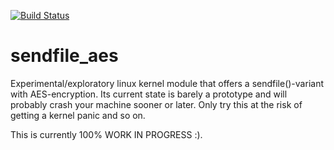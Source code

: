 [![Build Status](https://travis-ci.org/kbeckmann/sendfile_aes.svg?branch=master)](https://travis-ci.org/kbeckmann/sendfile_aes)
# sendfile_aes
Experimental/exploratory linux kernel module that offers a sendfile()-variant with AES-encryption. Its current state is barely a prototype and will probably crash your machine sooner or later. Only try this at the risk of getting a kernel panic and so on.

This is currently 100% WORK IN PROGRESS :).

